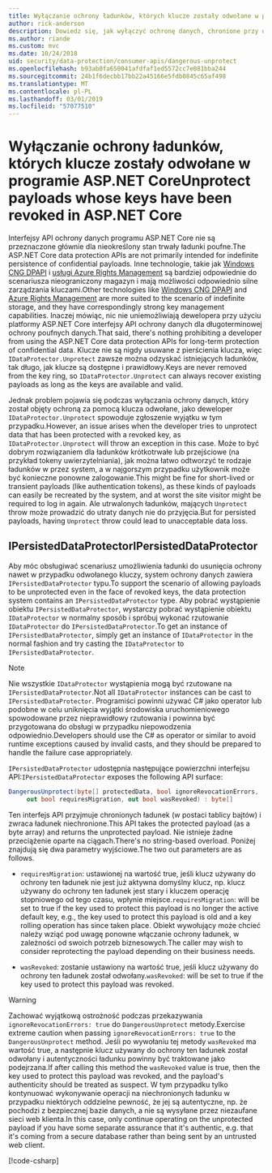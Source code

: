 ```yaml
---
title: Wyłączanie ochrony ładunków, których klucze zostały odwołane w programie ASP.NET Core
author: rick-anderson
description: Dowiedz się, jak wyłączyć ochronę danych, chronione przy użyciu kluczy, które od zostały odwołane, w aplikacji ASP.NET Core.
ms.author: riande
ms.custom: mvc
ms.date: 10/24/2018
uid: security/data-protection/consumer-apis/dangerous-unprotect
ms.openlocfilehash: b93ab0fa650041afdfaf1ed5572cc7e081bba244
ms.sourcegitcommit: 24b1f6decbb17bb22a45166e5fdb0845c65af498
ms.translationtype: MT
ms.contentlocale: pl-PL
ms.lasthandoff: 03/01/2019
ms.locfileid: "57077510"
---
```

# <a name="unprotect-payloads-whose-keys-have-been-revoked-in-aspnet-core"></a><span data-ttu-id="dd944-103">Wyłączanie ochrony ładunków, których klucze zostały odwołane w programie ASP.NET Core</span><span class="sxs-lookup"><span data-stu-id="dd944-103">Unprotect payloads whose keys have been revoked in ASP.NET Core</span></span>


<a name="data-protection-consumer-apis-dangerous-unprotect"></a>

<span data-ttu-id="dd944-104">Interfejsy API ochrony danych programu ASP.NET Core nie są przeznaczone głównie dla nieokreślony stan trwały ładunki poufne.</span><span class="sxs-lookup"><span data-stu-id="dd944-104">The ASP.NET Core data protection APIs are not primarily intended for indefinite persistence of confidential payloads.</span></span> <span data-ttu-id="dd944-105">Inne technologie, takie jak [Windows CNG DPAPI](https://msdn.microsoft.com/library/windows/desktop/hh706794%28v=vs.85%29.aspx) i [usługi Azure Rights Management](/rights-management/) są bardziej odpowiednie do scenariusza nieograniczony magazyn i mają możliwości odpowiednio silne zarządzania kluczami.</span><span class="sxs-lookup"><span data-stu-id="dd944-105">Other technologies like [Windows CNG DPAPI](https://msdn.microsoft.com/library/windows/desktop/hh706794%28v=vs.85%29.aspx) and [Azure Rights Management](/rights-management/) are more suited to the scenario of indefinite storage, and they have correspondingly strong key management capabilities.</span></span> <span data-ttu-id="dd944-106">Inaczej mówiąc, nic nie uniemożliwiają dewelopera przy użyciu platformy ASP.NET Core interfejsy API ochrony danych dla długoterminowej ochrony poufnych danych.</span><span class="sxs-lookup"><span data-stu-id="dd944-106">That said, there's nothing prohibiting a developer from using the ASP.NET Core data protection APIs for long-term protection of confidential data.</span></span> <span data-ttu-id="dd944-107">Klucze nie są nigdy usuwane z pierścienia klucza, więc `IDataProtector.Unprotect` zawsze można odzyskać istniejących ładunków, tak długo, jak klucze są dostępne i prawidłowy.</span><span class="sxs-lookup"><span data-stu-id="dd944-107">Keys are never removed from the key ring, so `IDataProtector.Unprotect` can always recover existing payloads as long as the keys are available and valid.</span></span>

<span data-ttu-id="dd944-108">Jednak problem pojawia się podczas wyłączania ochrony danych, który został objęty ochroną za pomocą klucza odwołane, jako deweloper `IDataProtector.Unprotect` spowoduje zgłoszenie wyjątku w tym przypadku.</span><span class="sxs-lookup"><span data-stu-id="dd944-108">However, an issue arises when the developer tries to unprotect data that has been protected with a revoked key, as `IDataProtector.Unprotect` will throw an exception in this case.</span></span> <span data-ttu-id="dd944-109">Może to być dobrym rozwiązaniem dla ładunków krótkotrwałe lub przejściowe (na przykład tokeny uwierzytelniania), jak można łatwo odtworzyć te rodzaje ładunków w przez system, a w najgorszym przypadku użytkownik może być konieczne ponowne zalogowanie.</span><span class="sxs-lookup"><span data-stu-id="dd944-109">This might be fine for short-lived or transient payloads (like authentication tokens), as these kinds of payloads can easily be recreated by the system, and at worst the site visitor might be required to log in again.</span></span> <span data-ttu-id="dd944-110">Ale utrwalonych ładunków, mających `Unprotect` throw może prowadzić do utraty danych nie do przyjęcia.</span><span class="sxs-lookup"><span data-stu-id="dd944-110">But for persisted payloads, having `Unprotect` throw could lead to unacceptable data loss.</span></span>

## <a name="ipersisteddataprotector"></a><span data-ttu-id="dd944-111">IPersistedDataProtector</span><span class="sxs-lookup"><span data-stu-id="dd944-111">IPersistedDataProtector</span></span>

<span data-ttu-id="dd944-112">Aby móc obsługiwać scenariusz umożliwienia ładunki do usunięcia ochrony nawet w przypadku odwołanego kluczy, system ochrony danych zawiera `IPersistedDataProtector` typu.</span><span class="sxs-lookup"><span data-stu-id="dd944-112">To support the scenario of allowing payloads to be unprotected even in the face of revoked keys, the data protection system contains an `IPersistedDataProtector` type.</span></span> <span data-ttu-id="dd944-113">Aby pobrać wystąpienie obiektu `IPersistedDataProtector`, wystarczy pobrać wystąpienie obiektu `IDataProtector` w normalny sposób i spróbuj wykonać rzutowanie `IDataProtector` do `IPersistedDataProtector`.</span><span class="sxs-lookup"><span data-stu-id="dd944-113">To get an instance of `IPersistedDataProtector`, simply get an instance of `IDataProtector` in the normal fashion and try casting the `IDataProtector` to `IPersistedDataProtector`.</span></span>

> [!NOTE]
> <span data-ttu-id="dd944-114">Nie wszystkie `IDataProtector` wystąpienia mogą być rzutowane na `IPersistedDataProtector`.</span><span class="sxs-lookup"><span data-stu-id="dd944-114">Not all `IDataProtector` instances can be cast to `IPersistedDataProtector`.</span></span> <span data-ttu-id="dd944-115">Programiści powinni używać C# jako operator lub podobne w celu uniknięcia wyjątki środowiska uruchomieniowego spowodowane przez nieprawidłowy rzutowania i powinna być przygotowana do obsługi w przypadku niepowodzenia odpowiednio.</span><span class="sxs-lookup"><span data-stu-id="dd944-115">Developers should use the C# as operator or similar to avoid runtime exceptions caused by invalid casts, and they should be prepared to handle the failure case appropriately.</span></span>

<span data-ttu-id="dd944-116">`IPersistedDataProtector` udostępnia następujące powierzchni interfejsu API:</span><span class="sxs-lookup"><span data-stu-id="dd944-116">`IPersistedDataProtector` exposes the following API surface:</span></span>

```csharp
DangerousUnprotect(byte[] protectedData, bool ignoreRevocationErrors,
     out bool requiresMigration, out bool wasRevoked) : byte[]
```

<span data-ttu-id="dd944-117">Ten interfejs API przyjmuje chronionych ładunek (w postaci tablicy bajtów) i zwraca ładunek niechronione.</span><span class="sxs-lookup"><span data-stu-id="dd944-117">This API takes the protected payload (as a byte array) and returns the unprotected payload.</span></span> <span data-ttu-id="dd944-118">Nie istnieje żadne przeciążenie oparte na ciągach.</span><span class="sxs-lookup"><span data-stu-id="dd944-118">There's no string-based overload.</span></span> <span data-ttu-id="dd944-119">Poniżej znajdują się dwa parametry wyjściowe.</span><span class="sxs-lookup"><span data-stu-id="dd944-119">The two out parameters are as follows.</span></span>

* <span data-ttu-id="dd944-120">`requiresMigration`: ustawionej na wartość true, jeśli klucz używany do ochrony ten ładunek nie jest już aktywna domyślny klucz, np. klucz używany do ochrony ten ładunek jest stary i kluczem operację stopniowego od tego czasu, wpłynie miejsce.</span><span class="sxs-lookup"><span data-stu-id="dd944-120">`requiresMigration`: will be set to true if the key used to protect this payload is no longer the active default key, e.g., the key used to protect this payload is old and a key rolling operation has since taken place.</span></span> <span data-ttu-id="dd944-121">Obiekt wywołujący może chcieć należy wziąć pod uwagę ponowne włączanie ochrony ładunek, w zależności od swoich potrzeb biznesowych.</span><span class="sxs-lookup"><span data-stu-id="dd944-121">The caller may wish to consider reprotecting the payload depending on their business needs.</span></span>

* <span data-ttu-id="dd944-122">`wasRevoked`: zostanie ustawiony na wartość true, jeśli klucz używany do ochrony ten ładunek został odwołany.</span><span class="sxs-lookup"><span data-stu-id="dd944-122">`wasRevoked`: will be set to true if the key used to protect this payload was revoked.</span></span>

>[!WARNING]
> <span data-ttu-id="dd944-123">Zachować wyjątkową ostrożność podczas przekazywania `ignoreRevocationErrors: true` do `DangerousUnprotect` metody.</span><span class="sxs-lookup"><span data-stu-id="dd944-123">Exercise extreme caution when passing `ignoreRevocationErrors: true` to the `DangerousUnprotect` method.</span></span> <span data-ttu-id="dd944-124">Jeśli po wywołaniu tej metody `wasRevoked` ma wartość true, a następnie klucz używany do ochrony ten ładunek został odwołany i autentyczności ładunku powinny być traktowane jako podejrzana.</span><span class="sxs-lookup"><span data-stu-id="dd944-124">If after calling this method the `wasRevoked` value is true, then the key used to protect this payload was revoked, and the payload's authenticity should be treated as suspect.</span></span> <span data-ttu-id="dd944-125">W tym przypadku tylko kontynuować wykonywanie operacji na niechronionych ładunku w przypadku niektórych oddzielne pewność, że jej są autentyczne, np. że pochodzi z bezpiecznej bazie danych, a nie są wysyłane przez niezaufane sieci web klienta.</span><span class="sxs-lookup"><span data-stu-id="dd944-125">In this case, only continue operating on the unprotected payload if you have some separate assurance that it's authentic, e.g. that it's coming from a secure database rather than being sent by an untrusted web client.</span></span>

[!code-csharp[](dangerous-unprotect/samples/dangerous-unprotect.cs)]
